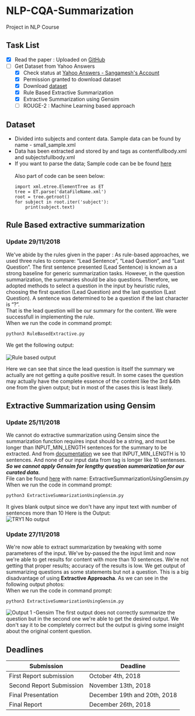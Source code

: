 # NLP-CQA-Summarization
Project in NLP Course


## Task List
- [x] Read the paper : Uploaded on [GitHub](https://github.com/sangamkotalwar/NLP-CQA-Summarization/blob/master/I17-1080.pdf)
- [ ] Get Dataset from Yahoo Answers
  - [x] Check status at [Yahoo Answers - Sangamesh's Account](https://webscope.sandbox.yahoo.com/myrequests.php) 
  - [x] Permission granted to download dataset
  - [x] Download [dataset](https://drive.google.com/open?id=1QppmizkKt7NULxvyacwe-KbeMZxDscrf)
  - [x] Rule Based Extractive Summarization
  - [x] Extractive Summarization using Gensim
  - [ ] ROUGE-2 : Machine Learning based approach

## Dataset 
* Divided into subjects and content data. Sample data can be found by name - small_sample.xml <br/>
* Data has been extracted and stored by <content> and <subject> tags as contentfullbody.xml and subjectsfullbody.xml 
* If you want to parse the data; Sample code can be be found [here](https://github.com/sangamkotalwar/NLP-CQA-Summarization/blob/master/ElementParsing.py)<br/><br/>
  Also part of code can be seen below:
  ```{python}
  import xml.etree.ElementTree as ET
  tree = ET.parse('dataFileName.xml')
  root = tree.getroot()
  for subject in root.iter('subject'):
      print(subject.text)
  ```

## Rule Based extractive summarization

### Update 29/11/2018

We've abide by the rules given in the paper : As rule-based approaches, we used three rules to compare: “Lead Sentence”, “Lead Question”, and “Last Question”. The first sentence presented (Lead Sentence) is known as a strong baseline for generic summarization tasks. However, in the question summarization, the summaries should be
also questions. Therefore, we adopted methods to select a question in the input by heuristic rules, choosing the first question (Lead Question) and the last question (Last Question). A sentence was determined to be a question if the last character is “?”.<br/>
That is the lead question will be our summary for the content. We were successfull in implementing the rule.<br/>
When we run the code in command prompt:
  ```python
  python3 RuleBasedExtractive.py
  ```
  We get the following output:<br/><br/>
  ![Rule based output](https://i.imgur.com/7XWYogk.jpg)
  
  Here we can see that since the lead question is itself the summary we actually are not getting a quite positive result. In some cases the question may actually have the complete essence of the content like the 3rd &4th one from the given output; but in most of the cases this is least likely.
  
## Extractive Summarization using Gensim

### Update 25/11/2018
We cannot do extractive summarization using Gensim since the summarization function requires input should be a string, and must be longer than INPUT_MIN_LENGTH sentences for the summary to be extracted. And from [documentation](https://github.com/summanlp/gensim/blob/develop/gensim/summarization/summarizer.py#L17) we see that INPUT_MIN_LENGTH is 10 sentences. And none of our input data from <content> tag is longer like 10 sentenses. <b><i>So we cannot apply Gensim for lengthy question summarization for our curated data.</i></b>
<br/>File can be found [here](https://github.com/sangamkotalwar/NLP-CQA-Summarization/blob/master/ExtractiveSummarizationUsingGensim.py) with name: ExtractiveSummarizationUsingGensim.py
<br/>When we run the code in command prompt:
  ```python
  python3 ExtractiveSummarizationUsingGensim.py
  ```
  It gives blank output since we don't have any input text with number of sentences more than 10
  Here is the Output:<br/>
  ![TRY1 No output](https://i.imgur.com/KTlPJMv.jpg?1)
  
### Update 27/11/2018
We're now able to extract summarization by tweaking with some parameteres of the input. We've by-passed the the input limit and now we're able to get results for content with more than 10 sentences. We're not getting that proper results; accuracy of the results is low. We get output of summarizing questions as some statements but not a question. This is a big disadvantage of using <b> Extractive Approacha</b>. As we can see in the following output photos:
<br/>When we run the code in command prompt:
  ```python
  python3 ExtractiveSummarizationUsingGensim.py
  ```
  ![Output 1 -Gensim](https://i.imgur.com/jMNr438.jpg?1)
  The first output does not correctly summarize the question but in the second one we're able to get the desired output. We don't say it to be completely corrrect but the output is giving some insight about the original content question. 
  
## Deadlines
Submission | Deadline
-------|---------
First Report submission | October 4th, 2018
Second Report Submission | November 13th, 2018
Final Presentation | December 19th and 20th, 2018
Final Report | December 26th, 2018
